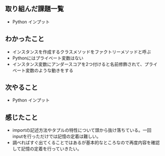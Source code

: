 ## 取り組んだ課題一覧 
- Python インプット
## わかったこと
- インスタンスを作成するクラスメソッドをファクトリーメソッドと呼ぶ
- Pythonにはプライベート変数はない
- インスタンス変数にアンダースコアを2つ付けると名前修飾されて、プライベート変数のような動きをする
## 次やること  
- Python インプット
## 感じたこと 
- importの記述方法やタプルの特性について頭から抜け落ちている。一回inputを行っただけでは記憶の定着は難しい。
- 調べればすぐ出てくることではあるが基本的なところなので再度内容を確認して記憶の定着を行っていきたい。